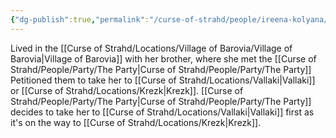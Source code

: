```yaml
---
{"dg-publish":true,"permalink":"/curse-of-strahd/people/ireena-kolyana/"}
---
```


Lived in the [[Curse of Strahd/Locations/Village of Barovia/Village of Barovia\|Village of Barovia]] with her brother, where she met the [[Curse of Strahd/People/Party/The Party\|Curse of Strahd/People/Party/The Party]]
Petitioned them to take her to [[Curse of Strahd/Locations/Vallaki\|Vallaki]] or [[Curse of Strahd/Locations/Krezk\|Krezk]].
[[Curse of Strahd/People/Party/The Party\|Curse of Strahd/People/Party/The Party]] decides to take her to [[Curse of Strahd/Locations/Vallaki\|Vallaki]] first as it's on the way to [[Curse of Strahd/Locations/Krezk\|Krezk]].